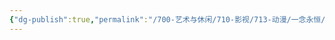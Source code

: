 ```yaml
---
{"dg-publish":true,"permalink":"/700-艺术与休闲/710-影视/713-动漫/一念永恒/","tags":["追剧/动漫"],"noteIcon":""}
---
```



